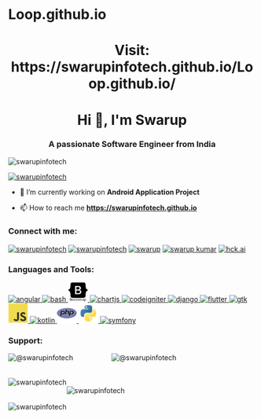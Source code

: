 # Loop.github.io 
<h1 align="center">Visit: https://swarupinfotech.github.io/Loop.github.io/</h1>
<h1 align="center">Hi 👋, I'm Swarup</h1>
<h3 align="center">A passionate Software Engineer from India</h3>

<p align="left"> <img src="https://komarev.com/ghpvc/?username=swarupinfotech&label=Profile%20views&color=0e75b6&style=flat" alt="swarupinfotech" /> </p>

<p align="left"> <a href="https://github.com/ryo-ma/github-profile-trophy"><img src="https://github-profile-trophy.vercel.app/?username=swarupinfotech" alt="swarupinfotech" /></a> </p>

- 🔭 I’m currently working on **Android Application Project**

- 📫 How to reach me **https://swarupinfotech.github.io**

<h3 align="left">Connect with me:</h3>
<p align="left">
<a href="https://codepen.io/swarupinfotech" target="blank"><img align="center" src="https://raw.githubusercontent.com/rahuldkjain/github-profile-readme-generator/master/src/images/icons/Social/codepen.svg" alt="swarupinfotech" height="30" width="40" /></a>
<a href="https://twitter.com/swarupinfotech" target="blank"><img align="center" src="https://raw.githubusercontent.com/rahuldkjain/github-profile-readme-generator/master/src/images/icons/Social/twitter.svg" alt="swarupinfotech" height="30" width="40" /></a>
<a href="https://linkedin.com/in/swarup" target="blank"><img align="center" src="https://raw.githubusercontent.com/rahuldkjain/github-profile-readme-generator/master/src/images/icons/Social/linked-in-alt.svg" alt="swarup" height="30" width="40" /></a>
<a href="https://fb.com/swarup kumar" target="blank"><img align="center" src="https://raw.githubusercontent.com/rahuldkjain/github-profile-readme-generator/master/src/images/icons/Social/facebook.svg" alt="swarup kumar" height="30" width="40" /></a>
<a href="https://instagram.com/hck.ai" target="blank"><img align="center" src="https://raw.githubusercontent.com/rahuldkjain/github-profile-readme-generator/master/src/images/icons/Social/instagram.svg" alt="hck.ai" height="30" width="40" /></a>
</p>

<h3 align="left">Languages and Tools:</h3>
<p align="left"> <a href="https://angular.io" target="_blank" rel="noreferrer"> <img src="https://angular.io/assets/images/logos/angular/angular.svg" alt="angular" width="40" height="40"/> </a> <a href="https://www.gnu.org/software/bash/" target="_blank" rel="noreferrer"> <img src="https://www.vectorlogo.zone/logos/gnu_bash/gnu_bash-icon.svg" alt="bash" width="40" height="40"/> </a> <a href="https://getbootstrap.com" target="_blank" rel="noreferrer"> <img src="https://raw.githubusercontent.com/devicons/devicon/master/icons/bootstrap/bootstrap-plain-wordmark.svg" alt="bootstrap" width="40" height="40"/> </a> <a href="https://www.chartjs.org" target="_blank" rel="noreferrer"> <img src="https://www.chartjs.org/media/logo-title.svg" alt="chartjs" width="40" height="40"/> </a> <a href="https://codeigniter.com" target="_blank" rel="noreferrer"> <img src="https://cdn.worldvectorlogo.com/logos/codeigniter.svg" alt="codeigniter" width="40" height="40"/> </a> <a href="https://www.djangoproject.com/" target="_blank" rel="noreferrer"> <img src="https://cdn.worldvectorlogo.com/logos/django.svg" alt="django" width="40" height="40"/> </a> <a href="https://flutter.dev" target="_blank" rel="noreferrer"> <img src="https://www.vectorlogo.zone/logos/flutterio/flutterio-icon.svg" alt="flutter" width="40" height="40"/> </a> <a href="https://www.gtk.org/" target="_blank" rel="noreferrer"> <img src="https://upload.wikimedia.org/wikipedia/commons/7/71/GTK_logo.svg" alt="gtk" width="40" height="40"/> </a> <a href="https://developer.mozilla.org/en-US/docs/Web/JavaScript" target="_blank" rel="noreferrer"> <img src="https://raw.githubusercontent.com/devicons/devicon/master/icons/javascript/javascript-original.svg" alt="javascript" width="40" height="40"/> </a> <a href="https://kotlinlang.org" target="_blank" rel="noreferrer"> <img src="https://www.vectorlogo.zone/logos/kotlinlang/kotlinlang-icon.svg" alt="kotlin" width="40" height="40"/> </a> <a href="https://www.php.net" target="_blank" rel="noreferrer"> <img src="https://raw.githubusercontent.com/devicons/devicon/master/icons/php/php-original.svg" alt="php" width="40" height="40"/> </a> <a href="https://www.python.org" target="_blank" rel="noreferrer"> <img src="https://raw.githubusercontent.com/devicons/devicon/master/icons/python/python-original.svg" alt="python" width="40" height="40"/> </a> <a href="https://symfony.com" target="_blank" rel="noreferrer"> <img src="https://symfony.com/logos/symfony_black_03.svg" alt="symfony" width="40" height="40"/> </a> </p>

<h3 align="left">Support:</h3>
<p><a href="https://www.buymeacoffee.com/@swarupinfotech"> <img align="left" src="https://cdn.buymeacoffee.com/buttons/v2/default-yellow.png" height="50" width="210" alt="@swarupinfotech" /></a><a href="https://ko-fi.com/@swarupinfotech"> <img align="left" src="https://cdn.ko-fi.com/cdn/kofi3.png?v=3" height="50" width="210" alt="@swarupinfotech" /></a></p><br><br>

<p><img align="left" src="https://github-readme-stats.vercel.app/api/top-langs?username=swarupinfotech&show_icons=true&locale=en&layout=compact" alt="swarupinfotech" /></p>

<p>&nbsp;<img align="center" src="https://github-readme-stats.vercel.app/api?username=swarupinfotech&show_icons=true&locale=en" alt="swarupinfotech" /></p>

<p><img align="center" src="https://github-readme-streak-stats.herokuapp.com/?user=swarupinfotech&" alt="swarupinfotech" /></p>
